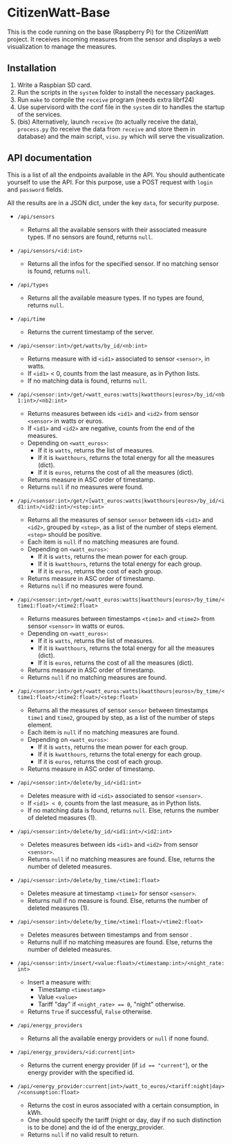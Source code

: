 CitizenWatt-Base
================

This is the code running on the base (Raspberry Pi) for the CitizenWatt project. It receives incoming measures from the sensor and displays a web visualization to manage the measures.

## Installation

1. Write a Raspbian SD card.
2. Run the scripts in the `system` folder to install the necessary packages.
3. Run `make` to compile the `receive` program (needs extra librf24)
4. Use supervisord with the conf file in the `system` dir to handles the startup of the services.
4. (bis) Alternatively, launch `receive` (to actually receive the data), `process.py` (to receive the data from `receive` and store them in database) and the main script, `visu.py` which will serve the visualization.

## API documentation

This is a list of all the endpoints available in the API. You should authenticate yourself to use the API. For this purpose, use a POST request with `login` and `password` fields.

All the results are in a JSON dict, under the key `data`, for security purpose.

* `/api/sensors`
	* Returns all the available sensors with their associated measure types. If no sensors are found, returns `null`.

* `/api/sensors/<id:int>`
    * Returns all the infos for the specified sensor. If no matching sensor is found, returns `null`.

* `/api/types`
	* Returns all the available measure types. If no types are found, returns `null`.

* `/api/time`
    * Returns the current timestamp of the server.

* `/api/<sensor:int>/get/watts/by_id/<nb:int>`
    * Returns measure with id `<id1>` associated to sensor `<sensor>`, in watts.
    * If `<id1>` < 0, counts from the last measure, as in Python lists.
    * If no matching data is found, returns `null`.

* `/api/<sensor:int>/get/<watt_euros:watts|kwatthours|euros>/by_id/<nb1:int>/<nb2:int>`
    * Returns measures between ids `<id1>` and `<id2>` from sensor `<sensor>` in watts or euros.
    * If `<id1>` and `<id2>` are negative, counts from the end of the measures.
    * Depending on `<watt_euros>`:
        * If it is `watts`, returns the list of measures.
        * If it is `kwatthours`, returns the total energy for all the measures (dict).
        * If it is `euros`, returns the cost of all the measures (dict).
    * Returns measure in ASC order of timestamp.
    * Returns `null` if no measures were found.

* `/api/<sensor:int>/get/<[watt_euros:watts|kwatthours|euros>/by_id/<id1:int>/<id2:int>/<step:int>`
    * Returns all the measures of sensor `sensor` between ids `<id1>` and `<id2>`, grouped by `<step>`, as a list of the number of steps element.`<step>` should be positive.
    * Each item is `null` if no matching measures are found.
    * Depending on `<watt_euros>`:
        * If it is `watts`, returns the mean power for each group.
        * If it is `kwatthours`, returns the total energy for each group.
        * If it is `euros`, returns the cost of each group.
    * Returns measure in ASC order of timestamp.
    * Returns `null` if no measures were found.

* `/api/<sensor:int>/get/<watt_euros:watts|kwatthours|euros>/by_time/<time1:float>/<time2:float>`
    * Returns measures between timestamps `<time1>` and `<time2>` from sensor `<sensor>` in watts or euros.
    * Depending on `<watt_euros>`:
        * If it is `watts`, returns the list of measures.
        * If it is `kwatthours`, returns the total energy for all the measures (dict).
        * If it is `euros`, returns the cost of all the measures (dict).
    * Returns measure in ASC order of timestamp.
    * Returns `null` if no matching measures are found.

* `/api/<sensor:int>/get/<watt_euros:watts|kwatthours|euros>/by_time/<time1:float>/<time2:float>/<step:float>`
    * Returns all the measures of sensor `sensor` between timestamps `time1` and `time2`, grouped by step, as a list of the number of steps element.
    * Each item is `null` if no matching measures are found.
    * Depending on `<watt_euros>`:
        * If it is `watts`, returns the mean power for each group.
        * If it is `kwatthours`, returns the total energy for each group.
        * If it is `euros`, returns the cost of each group.
    * Returns measure in ASC order of timestamp.

* `/api/<sensor:int>/delete/by_id/<id1:int>`
    * Deletes measure with id `<id1>` associated to sensor `<sensor>`.
    * If `<id1> < 0`, counts from the last measure, as in Python lists.
    * If no matching data is found, returns `null`. Else, returns the number of deleted measures (1).

* `/api/<sensor:int>/delete/by_id/<id1:int>/<id2:int>`
    * Deletes measures between ids `<id1>` and `<id2>` from sensor `<sensor>`.
    * Returns `null` if no matching measures are found. Else, returns the number of deleted measures.

* `/api/<sensor:int>/delete/by_time/<time1:float>`
    * Deletes measure at timestamp `<time1>` for sensor `<sensor>`.
    * Returns null if no measure is found. Else, returns the number of deleted measures (1).

* `/api/<sensor:int>/delete/by_time/<time1:float>/<time2:float>`
    * Deletes measures between timestamps <time1> and <time2> from sensor <sensor>.
    * Returns null if no matching measures are found. Else, returns the number of deleted measures.

* `/api/<sensor:int>/insert/<value:float>/<timestamp:int>/<night_rate:int>`
    * Insert a measure with:
        * Timestamp `<timestamp>`
        * Value `<value>`
        * Tariff "day" if `<night_rate> == 0`, "night" otherwise.
    * Returns `True` if successful, `False` otherwise.

* `/api/energy_providers`
    * Returns all the available energy providers or `null` if none found.

* `/api/energy_providers/<id:current|int>`
    * Returns the current energy provider (if `id == "current"`), or the energy provider with the specified id.

* `/api/<energy_provider:current|int>/watt_to_euros/<tariff:night|day>/<consumption:float>`
    * Returns the cost in euros associated with a certain consumption, in kWh.
    * One should specify the tariff (night or day, day if no such distinction is to be done) and the id of the energy_provider.
    * Returns `null` if no valid result to return.
